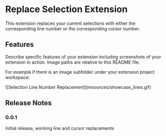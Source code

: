 # Replace Selection Extension

This extension replaces your current selections with either the corresponding line number or the corresponding cursor number.

## Features

Describe specific features of your extension including screenshots of your extension in action. Image paths are relative to this README file.

For example if there is an image subfolder under your extension project workspace:

\!\[Selection Line Number Replacement\]\(resources/showcase_lines.gif\)

## Release Notes

### 0.0.1

Initial release, working line and cursor replacements

